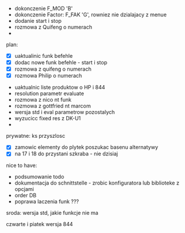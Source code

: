 - dokonczenie F_MOD 'B'
- dokonczenie Factor: F_FAK 'G', rowniez nie dzialajacy z menue
- dodanie start i stop
- rozmowa z Quifeng o numerach
- 

plan:
- [x] uaktualinic funk befehle
- [x] dodac nowe funk befehle - start i stop
- [x] rozmowa z quifeng o numerach
- [x] rozmowa Philip o numerach
- uaktualnic liste produktow o HP i 844
- resolution parametr evaluate
- rozmowa z nico nt funk
- rozmowa z gottfried nt marcom
- wersja std i eval parametrow pozostalych
- wyzucicc fixed res z DK-U1
- 

prywatne:
ks przyszlosc
- [x] zamowic elementy do plytek
poszukac basenu alternatywy
- [x] na 17 i 18 do przystani szkraba - nie dzisiaj

nice to have:
- podsumowanie todo
- dokumentacja do schnittstelle - zrobic konfiguratora lub biblioteke z opcjami
- order DB
- poprawa laczenia funk ???



sroda:
wersja std, jakie funkcje nie ma

czwarte i piatek wersja 844
